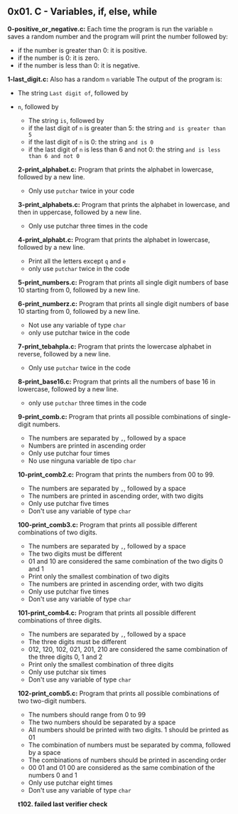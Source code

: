 ## 0x01. C - Variables, if, else, while

**0-positive_or_negative.c:** Each time the program is run the variable `n` saves a random number and the program will print the number followed by:
- if the number is greater than 0: it is positive.
- if the number is 0: it is zero.
- if the number is less than 0: it is negative.

**1-last_digit.c:** Also has a random `n` variable
The output of the program is:
- The string `Last digit of`, followed by
- `n`, followed by
  - The string `is`, followed by
  - if the last digit of `n` is greater than 5: the string `and is greater than 5`
  - if the last digit of `n` is 0: the string `and is 0`
  - if the last digit of `n` is less than 6 and not 0: the string `and is less than 6 and not 0`
  
  **2-print_alphabet.c:** Program that prints the alphabet in lowercase, followed by a new line.
  - Only use `putchar` twice in your code
  
  **3-print_alphabets.c:** Program that prints the alphabet in lowercase, and then in uppercase, followed by a new line.
  - Only use putchar three times in the code
  
  **4-print_alphabt.c:** Program that prints the alphabet in lowercase, followed by a new line.
  - Print all the letters except `q` and `e`
  - only use `putchar` twice in the code
  
  **5-print_numbers.c:** Program that prints all single digit numbers of base 10 starting from 0, followed by a new line.
  
  **6-print_numberz.c:** Program that prints all single digit numbers of base 10 starting from 0, followed by a new line.
  - Not use any variable of type `char`
  - only use putchar twice in the code
  
  **7-print_tebahpla.c:** Program that prints the lowercase alphabet in reverse, followed by a new line.
  - Only use `putchar` twice in the code
  
  **8-print_base16.c:** Program that prints all the numbers of base 16 in lowercase, followed by a new line.
  - only use `putchar` three times in the code
  
  **9-print_comb.c:** Program that prints all possible combinations of single-digit numbers.
  - The numbers are separated by `,`, followed by a space
  - Numbers are printed in ascending order
  - Only use putchar four times
  - No use ninguna variable de tipo `char`
  
  **10-print_comb2.c:** Program that prints the numbers from 00 to 99.
  - The numbers are separated by `,`, followed by a space
  - The numbers are printed in ascending order, with two digits
  - Only use putchar five times
  - Don't use any variable of type `char`
  
  **100-print_comb3.c:** Program that prints all possible different combinations of two digits.
  - The numbers are separated by `,`, followed by a space
  - The two digits must be different
  - 01 and 10 are considered the same combination of the two digits 0 and 1
  - Print only the smallest combination of two digits
  - The numbers are printed in ascending order, with two digits
  - Only use putchar five times
  - Don't use any variable of type `char`
  
  **101-print_comb4.c:** Program that prints all possible different combinations of three digits.
  - The numbers are separated by `,`, followed by a space
  - The three digits must be different
  - 012, 120, 102, 021, 201, 210 are considered the same combination of the three digits 0, 1 and 2
  - Print only the smallest combination of three digits
  - Only use putchar six times
  - Don't use any variable of type `char`
  
  **102-print_comb5.c:** Program that prints all possible combinations of two two-digit numbers.
  - The numbers should range from 0 to 99
  - The two numbers should be separated by a space
  - All numbers should be printed with two digits. 1 should be printed as 01
  - The combination of numbers must be separated by comma, followed by a space
  - The combinations of numbers should be printed in ascending order
  - 00 01 and 01 00 are considered as the same combination of the numbers 0 and 1
  - Only use putchar eight times
  - Don't use any variable of type `char`
  
  **t102. failed last verifier check** 

